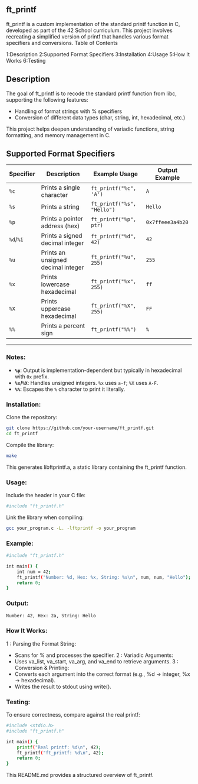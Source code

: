 ## **ft_printf**
ft_printf is a custom implementation of the standard printf function in C, developed as part of the 42 School curriculum. This project involves recreating a simplified version of printf that handles various format specifiers and conversions.
Table of Contents

1:Description
2:Supported Format Specifiers
3:Installation
4:Usage
5:How It Works
6:Testing

## **Description**
The goal of ft_printf is to recode the standard printf function from libc, supporting the following features:
* Handling of format strings with % specifiers
* Conversion of different data types (char, string, int, hexadecimal, etc.)
  
This project helps deepen understanding of variadic functions, string formatting, and memory management in C.


## **Supported Format Specifiers**  

| Specifier | Description                          | Example Usage                   | Output Example            |
|-----------|--------------------------------------|----------------------------------|---------------------------|
| `%c`      | Prints a single character            | `ft_printf("%c", 'A')`          | `A`                       |
| `%s`      | Prints a string                      | `ft_printf("%s", "Hello")`      | `Hello`                   |
| `%p`      | Prints a pointer address (hex)       | `ft_printf("%p", ptr)`          | `0x7ffeee3a4b20`          |
| `%d`/`%i` | Prints a signed decimal integer      | `ft_printf("%d", 42)`           | `42`                      |
| `%u`      | Prints an unsigned decimal integer   | `ft_printf("%u", 255)`          | `255`                     |
| `%x`      | Prints lowercase hexadecimal         | `ft_printf("%x", 255)`          | `ff`                      |
| `%X`      | Prints uppercase hexadecimal         | `ft_printf("%X", 255)`          | `FF`                      |
| `%%`      | Prints a percent sign                | `ft_printf("%%")`               | `%`                       |

---

### **Notes**:
- **`%p`**: Output is implementation-dependent but typically in hexadecimal with `0x` prefix.
- **`%x`/`%X`**: Handles unsigned integers. `%x` uses `a-f`; `%X` uses `A-F`.
- **`%%`**: Escapes the `%` character to print it literally.

### **Installation**:
Clone the repository:
```sh
git clone https://github.com/your-username/ft_printf.git
cd ft_printf
```
Compile the library:

```sh
make
```
This generates libftprintf.a, a static library containing the ft_printf function.
### **Usage**:
Include the header in your C file:

```sh
#include "ft_printf.h"
```
Link the library when compiling:
```sh
gcc your_program.c -L. -lftprintf -o your_program
```
### **Example**:

```sh
#include "ft_printf.h"

int main() {
    int num = 42;
    ft_printf("Number: %d, Hex: %x, String: %s\n", num, num, "Hello");
    return 0;
}
```
### **Output**:

```sh
Number: 42, Hex: 2a, String: Hello
```
### **How It Works**:

1 : Parsing the Format String:
* Scans for % and processes the specifier.
2 : Variadic Arguments:
* Uses va_list, va_start, va_arg, and va_end to retrieve arguments.
3 : Conversion & Printing:
* Converts each argument into the correct format (e.g., %d → integer, %x → hexadecimal).
* Writes the result to stdout using write().

### **Testing**:
To ensure correctness, compare against the real printf:

```sh
#include <stdio.h>
#include "ft_printf.h"

int main() {
    printf("Real printf: %d\n", 42);
    ft_printf("ft_printf: %d\n", 42);
    return 0;
}
```

This README.md provides a structured overview of ft_printf.


